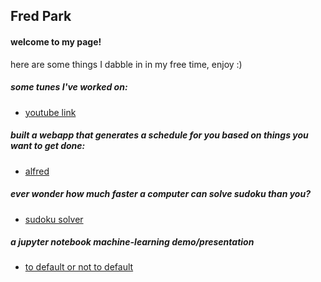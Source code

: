 ## Fred Park


#### welcome to my page!

here are some things I dabble in in my free time, enjoy :)

##### some tunes I've worked on:
- [youtube link](https://www.youtube.com/channel/UCh-lXULbfN2T1v0lofAqkeQ)

##### built a webapp that generates a schedule for you based on things you want to get done:
- [alfred](http://alfredsagenda.com/)

##### ever wonder how much faster a computer can solve sudoku than you? 
- [sudoku solver](https://github.com/fredjoonpark/Sudoku-Solver)

##### a jupyter notebook machine-learning demo/presentation
- [to default or not to default](https://github.com/fredjoonpark/machine-learning/blob/master/jupyter_demos/default_analysis.ipynb)
